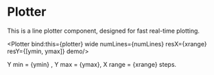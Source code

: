 <script lang=ts>
    import { onMount } from "svelte";

    import { Plotter } from "$lib/widgets";

    let plotter: SvelteComponent;

    // Config
    const xrange = 100;
    const ymin = -50;
    const ymax = 50;
    const numLines = 8;

    onMount(() => {
        let t = 0;
        let freq = 0.05;
        let amp = 25;
        let ofst = 0;
        setInterval(()=>{
            let val = Array.from({length: numLines}, (v, i) => {
                return (amp*Math.sin(2*Math.PI*freq*t + i*2*Math.PI/numLines)) + ofst;
            });
            plotter?.update(val);
            t++;
        }, 50);
    });
</script>

# Plotter

This is a line plotter component, designed for fast real-time plotting.

<Plotter bind:this={plotter} wide numLines={numLines}
resX={xrange} resY={[ymin, ymax]} demo/>

Y min = {ymin} , Y max = {ymax}, X range = {xrange} steps.

